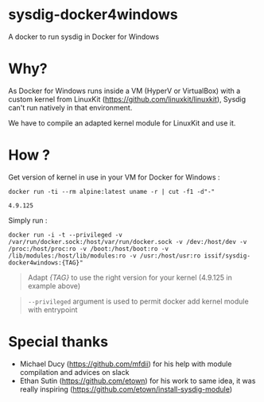 # sysdig-docker4windows
A docker to run sysdig in Docker for Windows

# Why?

As Docker for Windows runs inside a VM (HyperV or VirtualBox) with a custom kernel from LinuxKit (https://github.com/linuxkit/linuxkit), Sysdig can't run natively in that environment.

We have to compile an adapted kernel module for LinuxKit and use it.

# How ?

Get version of kernel in use in your VM for Docker for Windows :
```
docker run -ti --rm alpine:latest uname -r | cut -f1 -d"-"

4.9.125
```

Simply run :

```
docker run -i -t --privileged -v /var/run/docker.sock:/host/var/run/docker.sock -v /dev:/host/dev -v /proc:/host/proc:ro -v /boot:/host/boot:ro -v /lib/modules:/host/lib/modules:ro -v /usr:/host/usr:ro issif/sysdig-docker4windows:{TAG}"
```
> Adapt *{TAG}* to use the right version for your kernel (4.9.125 in example above)

> `--privileged` argument is used to permit docker add kernel module with entrypoint

# Special thanks

* Michael Ducy (https://github.com/mfdii) for his help with module compilation and advices on slack
* Ethan Sutin (https://github.com/etown) for his work to same idea, it was really inspiring (https://github.com/etown/install-sysdig-module)
